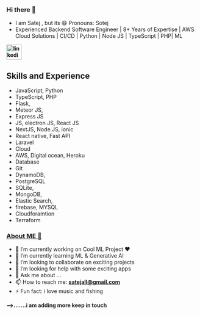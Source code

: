 ### Hi there 👋
- I am Satej , but its 😄 Pronouns: Sotej
- Experienced Backend Software Engineer | 8+ Years of Expertise | AWS Cloud Solutions | CI/CD  | Python | Node JS | TypeScript | PHP| ML

**[<img src='https://cdn.jsdelivr.net/npm/simple-icons@3.0.1/icons/linkedin.svg' alt='linkedin' height='40'>](https://www.linkedin.com/in/https://www.linkedin.com/in/satejsarker//)**

## Skills and Experience
  - JavaScript, Python
  - TypeScript, PHP
  - Flask,
  - Meteor JS,
  - Express JS
  - JS, electron JS, React JS
  - NextJS, Node.JS, ionic
  - React native, Fast API
  - Laravel
  - Cloud
  - AWS, Digital ocean, Heroku 
  - Database
  - Git
  - DynamoDB,
  -  PostgreSQL
  - SQLite,
  - MongoDB,
  - Elastic Search,
  - firebase, MYSQL
  -  Cloudforamtion
  - Terraform
### [About ME 🤔](https://bold.pro/my/satej-sarker-230811005009/204)

- 🔭 I’m currently working on Cool ML Project ❤️
- 🌱 I’m currently learning ML & Generative AI
- 👯 I’m looking to collaborate on exciting projects
- 🤔 I’m looking for help with some exciting apps 
- 💬 Ask me about ...
- 📫 How to reach me: **satejall@gmail.com**
- ⚡ Fun fact: i love music and fishing

**-->.......i am adding more keep in touch**
